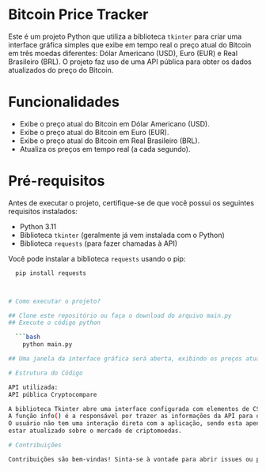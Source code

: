 # Bitcoin Price Tracker

Este é um projeto Python que utiliza a biblioteca `tkinter` para criar uma interface gráfica simples que exibe em tempo real o preço atual do Bitcoin em três moedas diferentes: Dólar Americano (USD), Euro (EUR) e Real Brasileiro (BRL). O projeto faz uso de uma API pública para obter os dados atualizados do preço do Bitcoin.

# Funcionalidades

- Exibe o preço atual do Bitcoin em Dólar Americano (USD).
- Exibe o preço atual do Bitcoin em Euro (EUR).
- Exibe o preço atual do Bitcoin em Real Brasileiro (BRL).
- Atualiza os preços em tempo real (a cada segundo).

# Pré-requisitos

Antes de executar o projeto, certifique-se de que você possui os seguintes requisitos instalados:

- Python 3.11
- Biblioteca `tkinter` (geralmente já vem instalada com o Python)
- Biblioteca `requests` (para fazer chamadas à API)

Você pode instalar a biblioteca `requests` usando o pip:
  ```bash
    pip install requests


  
  # Como executar o projeto?
  
  ## Clone este repositório ou faça o download do arquivo main.py
  ## Execute o código python
  
    ```bash
      python main.py
  
  ## Uma janela da interface gráfica será aberta, exibindo os preços atualizados do Bitcoin em USD, EUR e BRL.
  
  # Estrutura do Código
  
  API utilizada:
  API pública Cryptocompare
  
  A biblioteca Tkinter abre uma interface configurada com elementos de CSS3 inseridos no código, permitindo a visualização do programa.
  A função info() é a responsável por trazer as informações da API para o programa.
  O usuário não tem uma interação direta com a aplicação, sendo esta apenas informativa, porém, muito útil para quem gosta de
  estar atualizado sobre o mercado de criptomoedas.

# Contribuições

Contribuições são bem-vindas! Sinta-se à vontade para abrir issues ou pull requests para melhorar o projeto.



